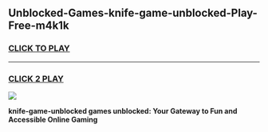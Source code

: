
## Unblocked-Games-knife-game-unblocked-Play-Free-m4k1k
<h3>
<a href="https://premium76.site?title=knife-game-unblocked&ref=18A1">CLICK TO PLAY</a></h3>
<hr>

<h3>
<a href="https://premium76.site?title=knife-game-unblocked&ref=18A1">CLICK 2 PLAY</a>
  
</h3>

<a href="https://premium76.site?title=knife-game-unblocked&ref=18A1"><img src="https://clearcache.store/games.png"></a>


**knife-game-unblocked games unblocked: Your Gateway to Fun and Accessible Online Gaming**

